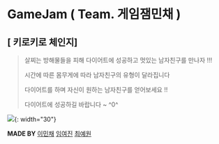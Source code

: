 # GameJam ( Team. 게임잼민채 )

[ 키로키로 체인지]
------------------

> 살찌는 방해물들을 피해 다이어트에 성공하고
> 멋있는 남자친구를 만나자 !!!
>
> 시간에 따른 몸무게에 따라 남자친구의 유형이 달라집니다
> 
> 다이어트를 하며 자신이 원하는 남자친구를 얻어보세요 !! 
> 
> 다이어트에 성공하길 바랍니다 ~ ^0^

![](https://user-images.githubusercontent.com/98925762/200310201-0eede562-0267-4c44-b933-efa17d7a8a66.png){: width="30"}








**MADE BY**
 [이민채](https://github.com/minchae123)
 [임여진](https://github.com/ye0jin)
 [최예원](https://github.com/Choiyewon1112)
